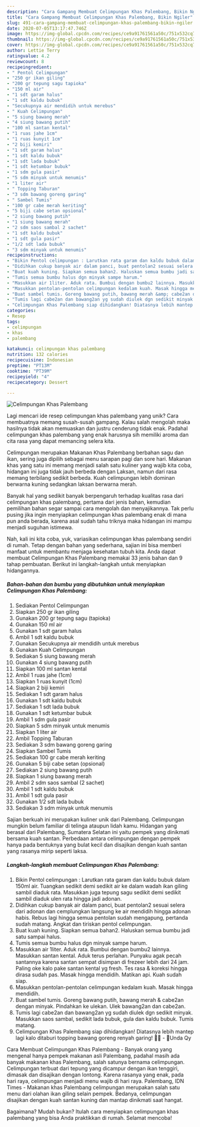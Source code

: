 ```yaml
---
description: "Cara Gampang Membuat Celimpungan Khas Palembang, Bikin Ngiler"
title: "Cara Gampang Membuat Celimpungan Khas Palembang, Bikin Ngiler"
slug: 491-cara-gampang-membuat-celimpungan-khas-palembang-bikin-ngiler
date: 2020-07-05T13:17:47.746Z
image: https://img-global.cpcdn.com/recipes/ce9a91761561a50c/751x532cq70/celimpungan-khas-palembang-foto-resep-utama.jpg
thumbnail: https://img-global.cpcdn.com/recipes/ce9a91761561a50c/751x532cq70/celimpungan-khas-palembang-foto-resep-utama.jpg
cover: https://img-global.cpcdn.com/recipes/ce9a91761561a50c/751x532cq70/celimpungan-khas-palembang-foto-resep-utama.jpg
author: Lettie Terry
ratingvalue: 4.2
reviewcount: 8
recipeingredient:
- " Pentol Celimpungan"
- "250 gr ikan giling"
- "200 gr tepung sagu tapioka"
- "150 ml air"
- "1 sdt garam halus"
- "1 sdt kaldu bubuk"
- "Secukupnya air mendidih untuk merebus"
- " Kuah Celimpungan"
- "5 siung bawang merah"
- "4 siung bawang putih"
- "100 ml santan kental"
- "1 ruas jahe 1cm"
- "1 ruas kunyit 1cm"
- "2 biji kemiri"
- "1 sdt garam halus"
- "1 sdt kaldu bubuk"
- "1 sdt lada bubuk"
- "1 sdt ketumbar bubuk"
- "1 sdm gula pasir"
- "5 sdm minyak untuk menumis"
- "1 liter air"
- " Topping Taburan"
- "3 sdm bawang goreng garing"
- " Sambel Tumis"
- "100 gr cabe merah keriting"
- "5 biji cabe setan opsional"
- "2 siung bawang putih"
- "1 siung bawang merah"
- "2 sdm saos sambal 2 sachet"
- "1 sdt kaldu bubuk"
- "1 sdt gula pasir"
- "1/2 sdt lada bubuk"
- "3 sdm minyak untuk menumis"
recipeinstructions:
- "Bikin Pentol celimpungan : Larutkan rata garam dan kaldu bubuk dalam 150ml air. Tuangkan sedikit demi sedikit air ke dalam wadah ikan giling sambil diaduk rata. Masukkan juga tepung sagu sedikit demi sedikit sambil diaduk ulen rata hingga jadi adonan."
- "Didihkan cukup banyak air dalam panci, buat pentolan2 sesuai selera dari adonan dan cemplungkan langsung ke air mendidih hingga adonan habis. Rebus lagi hingga semua pentolan sudah mengapung, pertanda sudah matang. Angkat dan tiriskan pentol celimpungan."
- "Buat kuah kuning. Siapkan semua bahan2. Haluskan semua bumbu jadi satu sampai halus."
- "Tumis semua bumbu halus dgn minyak sampe harum."
- "Masukkan air 1liter. Aduk rata. Bumbui dengan bumbu2 lainnya. Masukkan santan kental. Aduk terus perlahan. Punyaku agak pecah santannya karena santan sempat disimpan di frezeer lebih dari 24 jam. Paling oke kalo pake santan kental yg fresh. Tes rasa &amp; koreksi hingga dirasa sudah pas. Masak hingga mendidih. Matikan api. Kuah sudah siap."
- "Masukkan pentolan-pentolan celimpungan kedalam kuah. Masak hingga mendidih."
- "Buat sambel tumis. Goreng bawang putih, bawang merah &amp; cabe2an dengan minyak. Pindahkan ke ulekan. Ulek bawang2an dan cabe2an."
- "Tumis lagi cabe2an dan bawang2an yg sudah diulek dgn sedikit minyak. Masukkan saos sambal, sedikit lada bubuk, gula dan kaldu bubuk. Tumis matang."
- "Celimpungan Khas Palembang siap dihidangkan! Diatasnya lebih mantep lagi kalo ditaburi topping bawang goreng renyah garing! 🥘😍 - 🌻Unda Qy"
categories:
- Resep
tags:
- celimpungan
- khas
- palembang

katakunci: celimpungan khas palembang 
nutrition: 132 calories
recipecuisine: Indonesian
preptime: "PT13M"
cooktime: "PT39M"
recipeyield: "4"
recipecategory: Dessert

---
```



![Celimpungan Khas Palembang](https://img-global.cpcdn.com/recipes/ce9a91761561a50c/751x532cq70/celimpungan-khas-palembang-foto-resep-utama.jpg)

Lagi mencari ide resep celimpungan khas palembang yang unik? Cara membuatnya memang susah-susah gampang. Kalau salah mengolah maka hasilnya tidak akan memuaskan dan justru cenderung tidak enak. Padahal celimpungan khas palembang yang enak harusnya sih memiliki aroma dan cita rasa yang dapat memancing selera kita.

Celimpungan merupakan Makanan Khas Palembang berbahan sagu dan ikan, sering juga dipilih sebagai menu sarapan pagi dan sore hari. Makanan khas yang satu ini memang menjadi salah satu kuliner yang wajib kita coba, hidangan ini juga tidak jauh berbeda dengan Laksan, namun dari rasa memang terbilang sedikit berbeda. Kuah celimpungan lebih dominan berwarna kuning sedangkan laksan berwarna merah.

Banyak hal yang sedikit banyak berpengaruh terhadap kualitas rasa dari celimpungan khas palembang, pertama dari jenis bahan, kemudian pemilihan bahan segar sampai cara mengolah dan menyajikannya. Tak perlu pusing jika ingin menyiapkan celimpungan khas palembang enak di mana pun anda berada, karena asal sudah tahu triknya maka hidangan ini mampu menjadi suguhan istimewa.


Nah, kali ini kita coba, yuk, variasikan celimpungan khas palembang sendiri di rumah. Tetap dengan bahan yang sederhana, sajian ini bisa memberi manfaat untuk membantu menjaga kesehatan tubuh kita. Anda dapat membuat Celimpungan Khas Palembang memakai 33 jenis bahan dan 9 tahap pembuatan. Berikut ini langkah-langkah untuk menyiapkan hidangannya.

<!--inarticleads1-->

##### Bahan-bahan dan bumbu yang dibutuhkan untuk menyiapkan Celimpungan Khas Palembang:

1. Sediakan  Pentol Celimpungan
1. Siapkan 250 gr ikan giling
1. Gunakan 200 gr tepung sagu (tapioka)
1. Gunakan 150 ml air
1. Gunakan 1 sdt garam halus
1. Ambil 1 sdt kaldu bubuk
1. Gunakan Secukupnya air mendidih untuk merebus
1. Gunakan  Kuah Celimpungan
1. Sediakan 5 siung bawang merah
1. Gunakan 4 siung bawang putih
1. Siapkan 100 ml santan kental
1. Ambil 1 ruas jahe (1cm)
1. Siapkan 1 ruas kunyit (1cm)
1. Siapkan 2 biji kemiri
1. Sediakan 1 sdt garam halus
1. Gunakan 1 sdt kaldu bubuk
1. Sediakan 1 sdt lada bubuk
1. Gunakan 1 sdt ketumbar bubuk
1. Ambil 1 sdm gula pasir
1. Siapkan 5 sdm minyak untuk menumis
1. Siapkan 1 liter air
1. Ambil  Topping Taburan
1. Sediakan 3 sdm bawang goreng garing
1. Siapkan  Sambel Tumis
1. Sediakan 100 gr cabe merah keriting
1. Gunakan 5 biji cabe setan (opsional)
1. Sediakan 2 siung bawang putih
1. Siapkan 1 siung bawang merah
1. Ambil 2 sdm saos sambal (2 sachet)
1. Ambil 1 sdt kaldu bubuk
1. Ambil 1 sdt gula pasir
1. Gunakan 1/2 sdt lada bubuk
1. Sediakan 3 sdm minyak untuk menumis


Sajian berkuah ini merupakan kuliner unik dari Palembang. Celimpungan mungkin belum familiar di telinga ataupun lidah kamu. Hidangan yang berasal dari Palembang, Sumatera Selatan ini yaitu pempek yang dinikmati bersama kuah santan. Perbedaan antara celimpungan dengan pempek hanya pada bentuknya yang bulat kecil dan disajikan dengan kuah santan yang rasanya mirip seperti laksa. 

<!--inarticleads2-->

##### Langkah-langkah membuat Celimpungan Khas Palembang:

1. Bikin Pentol celimpungan : Larutkan rata garam dan kaldu bubuk dalam 150ml air. Tuangkan sedikit demi sedikit air ke dalam wadah ikan giling sambil diaduk rata. Masukkan juga tepung sagu sedikit demi sedikit sambil diaduk ulen rata hingga jadi adonan.
1. Didihkan cukup banyak air dalam panci, buat pentolan2 sesuai selera dari adonan dan cemplungkan langsung ke air mendidih hingga adonan habis. Rebus lagi hingga semua pentolan sudah mengapung, pertanda sudah matang. Angkat dan tiriskan pentol celimpungan.
1. Buat kuah kuning. Siapkan semua bahan2. Haluskan semua bumbu jadi satu sampai halus.
1. Tumis semua bumbu halus dgn minyak sampe harum.
1. Masukkan air 1liter. Aduk rata. Bumbui dengan bumbu2 lainnya. Masukkan santan kental. Aduk terus perlahan. Punyaku agak pecah santannya karena santan sempat disimpan di frezeer lebih dari 24 jam. Paling oke kalo pake santan kental yg fresh. Tes rasa &amp; koreksi hingga dirasa sudah pas. Masak hingga mendidih. Matikan api. Kuah sudah siap.
1. Masukkan pentolan-pentolan celimpungan kedalam kuah. Masak hingga mendidih.
1. Buat sambel tumis. Goreng bawang putih, bawang merah &amp; cabe2an dengan minyak. Pindahkan ke ulekan. Ulek bawang2an dan cabe2an.
1. Tumis lagi cabe2an dan bawang2an yg sudah diulek dgn sedikit minyak. Masukkan saos sambal, sedikit lada bubuk, gula dan kaldu bubuk. Tumis matang.
1. Celimpungan Khas Palembang siap dihidangkan! Diatasnya lebih mantep lagi kalo ditaburi topping bawang goreng renyah garing! 🥘😍 - 🌻Unda Qy


Cara Membuat Celimpungan Khas Palembang - Banyak orang yang mengenal hanya pempek makanan asli Palembang, padahal masih ada banyak makanan khas Palembang, salah satunya bernama celimpungan. Celimpungan terbuat dari tepung yang dicampur dengan ikan tenggiri, dimasak dan disajikan dengan lontong. Karena rasanya yang enak, pada hari raya, celimpungan menjadi menu wajib di hari raya. Palembang, IDN Times - Makanan khas Palembang celimpungan merupakan salah satu menu dari olahan ikan giling selain pempek. Bedanya, celimpungan disajikan dengan kuah santan kuning dan mantap dinikmati saat hangat. 

Bagaimana? Mudah bukan? Itulah cara menyiapkan celimpungan khas palembang yang bisa Anda praktikkan di rumah. Selamat mencoba!
